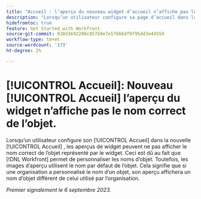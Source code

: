 ```yaml
---
title: "Accueil : l’aperçu du nouveau widget d’accueil n’affiche pas le nom correct de l’objet"
description: "Lorsqu’un utilisateur configure sa page d’accueil dans la nouvelle expérience d’accueil, les aperçus de widget peuvent ne pas afficher le nom correct de l’objet représenté par le widget. En effet, Workfront permet la personnalisation des noms d’objet. Toutefois, les images d’aperçu utilisent le nom par défaut de l’objet. Cela signifie que si une organisation a personnalisé le nom d’un objet, son aperçu affichera un nom d’objet différent de celui utilisé par l’organisation."
hidefromtoc: true
feature: Get Started with Workfront
source-git-commit: 938d1692208c857b9e7e57666df9f95dd3e44559
workflow-type: tm+mt
source-wordcount: '173'
ht-degree: 2%

---
```



# [!UICONTROL Accueil]: Nouveau [!UICONTROL Accueil] l’aperçu du widget n’affiche pas le nom correct de l’objet.

Lorsqu’un utilisateur configure son [!UICONTROL Accueil] dans la nouvelle [!UICONTROL Accueil] , les aperçus de widget peuvent ne pas afficher le nom correct de l’objet représenté par le widget. Ceci est dû au fait que [!DNL Workfront] permet de personnaliser les noms d’objet. Toutefois, les images d’aperçu utilisent le nom par défaut de l’objet. Cela signifie que si une organisation a personnalisé le nom d’un objet, son aperçu affichera un nom d’objet différent de celui utilisé par l’organisation.

_Premier signalement le 6 septembre 2023._

